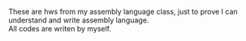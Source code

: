 These are hws from my assembly language class, just to prove I can understand and write assembly language.  
All codes are writen by myself.
